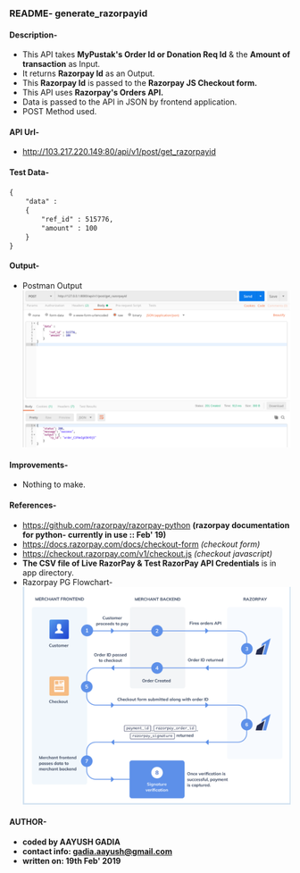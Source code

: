 ### README- generate_razorpayid


#### Description-
- This API takes **MyPustak's Order Id or Donation Req Id** & the **Amount of transaction** as Input.
- It returns **Razorpay Id** as an Output.
- This **Razorpay Id** is passed to the **Razorpay JS Checkout form.**
- This API uses **Razorpay's Orders API.**
- Data is passed to the API in JSON by frontend application.
- POST Method used.


#### API Url-
- http://103.217.220.149:80/api/v1/post/get_razorpayid


#### Test Data-
	{
	    "data" :
	    {
	        "ref_id" : 515776,
	        "amount" : 100
	    }
	}


#### Output-
- Postman Output
![Postman Output](output_postman_generate_razorpayid.png)


#### Improvements-
- Nothing to make.


#### References-
- https://github.com/razorpay/razorpay-python **(razorpay documentation for python- currently in use :: Feb' 19)**
- https://docs.razorpay.com/docs/checkout-form *(checkout form)*
- https://checkout.razorpay.com/v1/checkout.js *(checkout javascript)*
- **The CSV file of Live RazorPay & Test RazorPay API Credentials** is in app directory.
- Razorpay PG Flowchart-
![RP Flowchart](razorpay_pg_flowchart.png)


#### AUTHOR-
- **coded by AAYUSH GADIA** 
- **contact info: gadia.aayush@gmail.com**
- **written on: 19th Feb' 2019**
